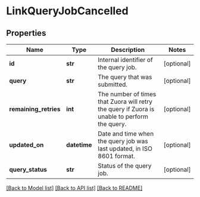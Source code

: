 # LinkQueryJobCancelled

## Properties
Name | Type | Description | Notes
------------ | ------------- | ------------- | -------------
**id** | **str** | Internal identifier of the query job.  | [optional] 
**query** | **str** | The query that was submitted.  | [optional] 
**remaining_retries** | **int** | The number of times that Zuora will retry the query if Zuora is unable to perform the query.  | [optional] 
**updated_on** | **datetime** | Date and time when the query job was last updated, in ISO 8601 format.  | [optional] 
**query_status** | **str** | Status of the query job.  | [optional] 

[[Back to Model list]](../README.md#documentation-for-models) [[Back to API list]](../README.md#documentation-for-api-endpoints) [[Back to README]](../README.md)


